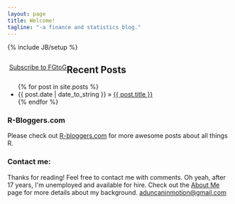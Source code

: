 ```yaml
---
layout: page
title: Welcome!
tagline: "-a finance and statistics blog."
---
```

{% include JB/setup %}
<style>
.rss-chicklet{
	position: relative;
	float: left;
}
</style>
<div class="rss-chicklet">
	<p><a href="http://feeds.feedburner.com/FromGuinnessToGarch" rel="alternate" type="application/rss+xml"><img src="//feedburner.google.com/fb/images/pub/feed-icon16x16.png" alt="" style="vertical-align:middle;border:0"/></a>&nbsp;<a href="http://feeds.feedburner.com/FromGuinnessToGarch" rel="alternate" type="application/rss+xml">Subscribe to FGtoG</a></p>
</div>

## Recent Posts

<ul class="posts">
  {% for post in site.posts %}
    <li><span>{{ post.date | date_to_string }}</span> &raquo; <a href="{{ BASE_PATH }}{{ post.url }}">{{ post.title }}</a></li>
  {% endfor %}
</ul>


### R-Bloggers.com
Please check out [R-bloggers.com](http://www.r-bloggers.com) for more awesome posts about all things R.


### Contact me:
Thanks for reading! Feel free to contact me with comments. 
Oh yeah, after 17 years, I'm unemployed and available for hire. Check out the [About Me](http://gtog.github.com/about_me.html) page for more details about my background.
aduncaninmotion@gmail.com